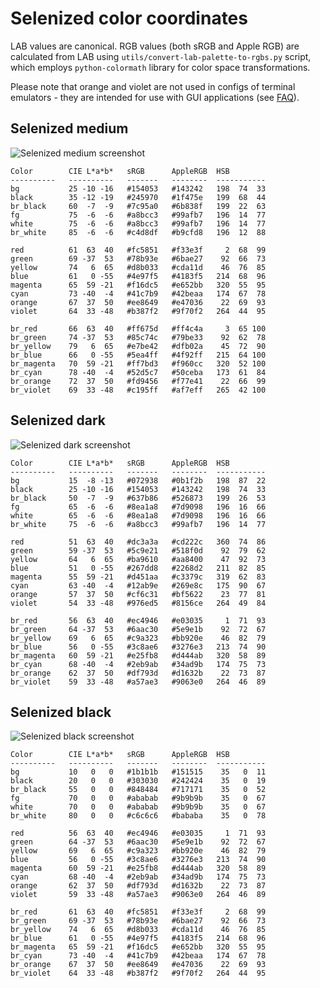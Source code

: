 Selenized color coordinates
===========================

LAB values are canonical.  RGB values (both sRGB and Apple RGB) are calculated
from LAB using `utils/convert-lab-palette-to-rgbs.py` script, which employs
`python-colormath` library for color space transformations.

Please note that orange and violet are not used in configs of terminal
emulators - they are intended for use with GUI applications (see
[FAQ](README.md#where-are-orange-and-violet)).



Selenized medium
----------------

![Selenized medium screenshot](http://i.imgur.com/U4y7JTc.png)

```
Color        CIE L*a*b*   sRGB      AppleRGB  HSB
----------   ----------   -------   --------  -----------
bg           25 -10 -16   #154053   #143242   198  74  33
black        35 -12 -19   #245970   #1f475e   199  68  44
br_black     60  -7  -9   #7c95a0   #6b838f   199  22  63
fg           75  -6  -6   #a8bcc3   #99afb7   196  14  77
white        75  -6  -6   #a8bcc3   #99afb7   196  14  77
br_white     85  -6  -6   #c4d8df   #b9cfd8   196  12  88

red          61  63  40   #fc5851   #f33e3f     2  68  99
green        69 -37  53   #78b93e   #6bae27    92  66  73
yellow       74   6  65   #d8b033   #cda11d    46  76  85
blue         61   0 -55   #4e97f5   #4183f5   214  68  96
magenta      65  59 -21   #f16dc5   #e652bb   320  55  95
cyan         73 -40  -4   #41c7b9   #42beaa   174  67  78
orange       67  37  50   #ee8649   #e47036    22  69  93
violet       64  33 -48   #b387f2   #9f70f2   264  44  95

br_red       66  63  40   #ff675d   #ff4c4a     3  65 100
br_green     74 -37  53   #85c74c   #79be33    92  62  78
br_yellow    79   6  65   #e7be42   #dfb02a    45  72  90
br_blue      66   0 -55   #5ea4ff   #4f92ff   215  64 100
br_magenta   70  59 -21   #ff7bd3   #f960cc   320  52 100
br_cyan      78 -40  -4   #52d5c7   #50ceba   173  61  84
br_orange    72  37  50   #fd9456   #f77e41    22  66  99
br_violet    69  33 -48   #c195ff   #af7eff   265  42 100
```



Selenized dark
--------------

![Selenized dark screenshot](http://i.imgur.com/ZozQMRm.png)

```
Color        CIE L*a*b*   sRGB      AppleRGB  HSB
----------   ----------   -------   --------  -----------
bg           15  -8 -13   #072938   #0b1f2b   198  87  22
black        25 -10 -16   #154053   #143242   198  74  33
br_black     50  -7  -9   #637b86   #526873   199  26  53
fg           65  -6  -6   #8ea1a8   #7d9098   196  16  66
white        65  -6  -6   #8ea1a8   #7d9098   196  16  66
br_white     75  -6  -6   #a8bcc3   #99afb7   196  14  77

red          51  63  40   #dc3a3a   #cd222c   360  74  86
green        59 -37  53   #5c9e21   #518f0d    92  79  62
yellow       64   6  65   #ba9610   #aa8400    47  92  73
blue         51   0 -55   #267dd8   #2268d2   211  82  85
magenta      55  59 -21   #d451aa   #c3379c   319  62  83
cyan         63 -40  -4   #12ab9e   #269e8c   175  90  67
orange       57  37  50   #cf6c31   #bf5622    23  77  81
violet       54  33 -48   #976ed5   #8156ce   264  49  84

br_red       56  63  40   #ec4946   #e03035     1  71  93
br_green     64 -37  53   #6aac30   #5e9e1b    92  72  67
br_yellow    69   6  65   #c9a323   #bb920e    46  82  79
br_blue      56   0 -55   #3c8ae6   #3276e3   213  74  90
br_magenta   60  59 -21   #e25fb8   #d444ab   320  58  89
br_cyan      68 -40  -4   #2eb9ab   #34ad9b   174  75  73
br_orange    62  37  50   #df793d   #d1632b    22  73  87
br_violet    59  33 -48   #a57ae3   #9063e0   264  46  89
```



Selenized black
---------------

![Selenized black screenshot](http://i.imgur.com/Yk9OfdL.png)

```
Color        CIE L*a*b*   sRGB      AppleRGB  HSB
----------   ----------   -------   --------  -----------
bg           10   0   0   #1b1b1b   #151515    35   0  11
black        20   0   0   #303030   #242424    35   0  19
br_black     55   0   0   #848484   #717171    35   0  52
fg           70   0   0   #ababab   #9b9b9b    35   0  67
white        70   0   0   #ababab   #9b9b9b    35   0  67
br_white     80   0   0   #c6c6c6   #bababa    35   0  78

red          56  63  40   #ec4946   #e03035     1  71  93
green        64 -37  53   #6aac30   #5e9e1b    92  72  67
yellow       69   6  65   #c9a323   #bb920e    46  82  79
blue         56   0 -55   #3c8ae6   #3276e3   213  74  90
magenta      60  59 -21   #e25fb8   #d444ab   320  58  89
cyan         68 -40  -4   #2eb9ab   #34ad9b   174  75  73
orange       62  37  50   #df793d   #d1632b    22  73  87
violet       59  33 -48   #a57ae3   #9063e0   264  46  89

br_red       61  63  40   #fc5851   #f33e3f     2  68  99
br_green     69 -37  53   #78b93e   #6bae27    92  66  73
br_yellow    74   6  65   #d8b033   #cda11d    46  76  85
br_blue      61   0 -55   #4e97f5   #4183f5   214  68  96
br_magenta   65  59 -21   #f16dc5   #e652bb   320  55  95
br_cyan      73 -40  -4   #41c7b9   #42beaa   174  67  78
br_orange    67  37  50   #ee8649   #e47036    22  69  93
br_violet    64  33 -48   #b387f2   #9f70f2   264  44  95
```

